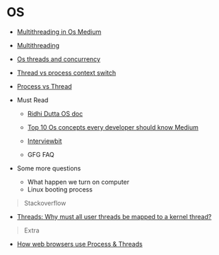 # OS


- [Multithreading in Os Medium](https://medium.com/@demozeik/quest-02-03-multithreading-in-operating-system-bfa2d2194a83)
- [Multithreading](https://medium.com/@ayushranjan_63500/intro-to-multi-threading-4e700333efc1)
- [Os threads and concurrency](https://medium.com/@akhandmishra/operating-system-threads-and-concurrency-aec2036b90f8)
- [Thread vs process context switch](https://stackoverflow.com/questions/5440128/thread-context-switch-vs-process-context-switch)
- [Process vs Thread](https://www.backblaze.com/blog/whats-the-diff-programs-processes-and-threads/)
- Must Read
  - [Ridhi Dutta OS doc](https://docs.google.com/document/d/1UJme6UuNMkfJvCObR3gl8ux5qWTCtyQSMKSog1m_rRw/edit)
  - [Top 10 Os concepts every developer should know Medium](https://medium.com/cracking-the-data-science-interview/the-10-operating-system-concepts-software-developers-need-to-remember-480d0734d710)

  - [Interviewbit](https://www.interviewbit.com/operating-system-interview-questions/)
  - GFG FAQ

- Some more questions
  - What happen we turn on computer
  - Linux booting process 
  

> Stackoverflow
- [Threads: Why must all user threads be mapped to a kernel thread?](https://stackoverflow.com/questions/14791278/threads-why-must-all-user-threads-be-mapped-to-a-kernel-thread)

> Extra
- [How web browsers use Process & Threads](https://supuniuthpalameegahapola.medium.com/how-web-browsers-use-process-threads-695a6f42e9a8)

